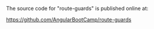 The source code for "route-guards" is published online at:

https://github.com/AngularBootCamp/route-guards

